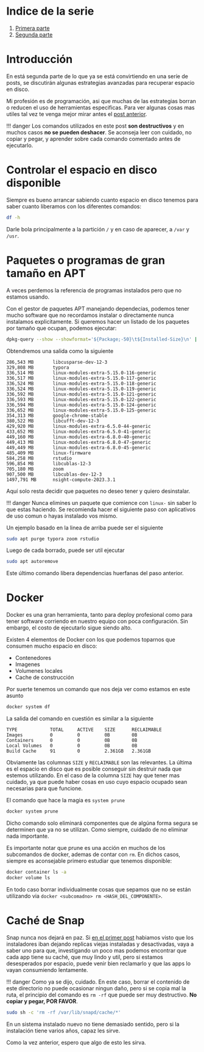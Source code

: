 <!--
.. title: Borrando Cosas Inutiles de Ubuntu (Versión 2024)
.. slug: borrando-cosas-inutiles-de-ubuntu-version-2024
.. date: 2025-03-26 21:52:24 UTC-03:00
.. tags: free space, disk usage
.. category:
.. link:
.. description:
.. type: text
-->

# Indice de la serie

1. [Primera parte](/blog/borrando-cosas-inutiles-de-ubuntu-version-2020)
1. [Segunda parte](/blog/borrando-cosas-inutiles-de-ubuntu-version-2024)

# Introducción

En está segunda parte de lo que ya se está convirtiendo en una seríe de posts,
se discutirán algunas estrategias avanzadas para recuperar espacio en disco.

Mi profesión es de programación, asi que muchas de las estrategias borran o
reducen el uso de herramientas especificas. Para ver algunas cosas mas utiles
tal vez te venga mejor mirar antes el [post anterior](/blog/borrando-cosas-inutiles-de-ubuntu-version-2020).

!!! danger
    Los comandos utilizados en este post **son destructivos** y en muchos casos **no se
    pueden deshacer**. Se aconseja leer con cuidado, no copiar y pegar, y aprender sobre
    cada comando comentado antes de ejecutarlo.

# Controlar el espacio en disco disponible

Siempre es bueno arrancar sabiendo cuanto espacio en disco tenemos para saber cuanto 
liberamos con los diferentes comandos:

```bash
df -h
```

Darle bola principalmente a la partición `/` y en caso de aparecer, a `/var` y `/usr`.

# Paquetes o programas de gran tamaño en APT

A veces perdemos la referencia de programas instalados pero que no estamos usando.

Con el gestor de paquetes APT manejando dependecias, podemos tener mucho software que
no recordamos instalar o directamente nunca instalamos explicitamente. Si queremos
hacer un listado de los paquetes por tamaño que ocupan, podemos ejecutar:

```bash
dpkg-query --show --showformat='${Package;-50}\t${Installed-Size}\n' | sort -k 2 -n | grep -v deinstall | awk '{printf "%.3f MB \t %s\n", $2/(1024), $1}' | less
```

Obtendremos una salida como la siguiente

```text
286,543 MB       libcusparse-dev-12-3
329,808 MB       typora
336,514 MB       linux-modules-extra-5.15.0-116-generic
336,517 MB       linux-modules-extra-5.15.0-117-generic
336,524 MB       linux-modules-extra-5.15.0-118-generic
336,524 MB       linux-modules-extra-5.15.0-119-generic
336,592 MB       linux-modules-extra-5.15.0-121-generic
336,593 MB       linux-modules-extra-5.15.0-122-generic
336,594 MB       linux-modules-extra-5.15.0-124-generic
336,652 MB       linux-modules-extra-5.15.0-125-generic
354,313 MB       google-chrome-stable
380,522 MB       libcufft-dev-12-3
429,920 MB       linux-modules-extra-6.5.0-44-generic
433,652 MB       linux-modules-extra-6.5.0-41-generic
449,160 MB       linux-modules-extra-6.8.0-40-generic
449,413 MB       linux-modules-extra-6.8.0-47-generic
449,449 MB       linux-modules-extra-6.8.0-45-generic
485,409 MB       linux-firmware
584,258 MB       rstudio
596,854 MB       libcublas-12-3
705,180 MB       zoom
907,500 MB       libcublas-dev-12-3
1497,791 MB      nsight-compute-2023.3.1
```

Aquí solo resta decidir que paquetes no deseo tener y quiero desinstalar.

!!! danger
    Nunca elimines un paquete que comience con `linux-` sin saber lo que estas haciendo.
    Se recomienda hacer el siguiente paso con aplicativos de uso comun o hayas instalado
    vos mismo.

Un ejemplo basado en la linea de arriba puede ser el siguiente

```bash
sudo apt purge typora zoom rstudio
```

Luego de cada borrado, puede ser util ejecutar

```bash
sudo apt autoremove
```

Este último comando libera dependencias huerfanas del paso anterior.

# Docker

Docker es una gran herramienta, tanto para deploy profesional como para tener software
corriendo en nuestro equipo con poca configuración. Sin embargo, el costo de ejecutarlo
sigue siendo alto. 

Existen 4 elementos de Docker con los que podemos toparnos que consumen mucho espacio
en disco:

 - Contenedores
 - Imagenes
 - Volumenes locales
 - Cache de construcción

Por suerte tenemos un comando que nos deja ver como estamos en este asunto

```bash
docker system df
```

La salida del comando en cuestión es similar a la siguiente

```text
TYPE            TOTAL     ACTIVE    SIZE      RECLAIMABLE
Images          0         0         0B        0B
Containers      0         0         0B        0B
Local Volumes   0         0         0B        0B
Build Cache     91        0         2.361GB   2.361GB
```

Obviamente las columnas `SIZE` y `RECLAIMABLE` son las relevantes. La última es
el espacio en disco que es posible conseguir sin destruir nada que estemos utilizando.
En el caso de la columna `SIZE` hay que tener mas cuidado, ya que puede haber cosas
en uso cuyo espacio ocupado sean necesarias para que funcione.

El comando que hace la magia es `system prune`

```bash
docker system prune
```

Dicho comando solo eliminará componentes que de algúna forma segura se determinen
que ya no se utilizan. Como siempre, cuidado de no eliminar nada importante.

Es importante notar que prune es una acción en muchos de los subcomandos de docker,
ademas de contar con `rm`. En dichos casos, siempre es aconsejable primero estudiar
que tenemos disponible:

```bash
docker container ls -a
docker volume ls
```

En todo caso borrar individualmente cosas que sepamos que no se están utilizando
via `docker <subcomadno> rm <HASH_DEL_COMPONENTE>`.

# Caché de Snap

Snap nunca nos dejará en paz. Si [en el primer post](/blog/borrando-cosas-inutiles-de-ubuntu-version-2020/)
habiamos visto que los instaladores iban dejando replicas viejas instaladas y
desactivadas, vaya a saber uno para que, investigando un poco mas podemos encontrar
que cada app tiene su caché, que muy lindo y util, pero si estamos desesperados
por espacio, puede venir bien reclamarlo y que las apps lo vayan consumiendo
lentamente.

!!! danger
    Como ya se dijo, cuidado. En este caso, borrar el contenido de este directorio
    no puede ocasionar ningun daño, pero si se copia mal la ruta, el principio del
    comando es `rm -rf` que puede ser muy destructivo. **No copiar y pegar, POR FAVOR**.

```bash
sudo sh -c 'rm -rf /var/lib/snapd/cache/*'
```

En un sistema instalado nuevo no tiene demasiado sentido, pero si la instalación
tiene varios años, capaz les sirve.

Como la vez anterior, espero que algo de esto les sirva.